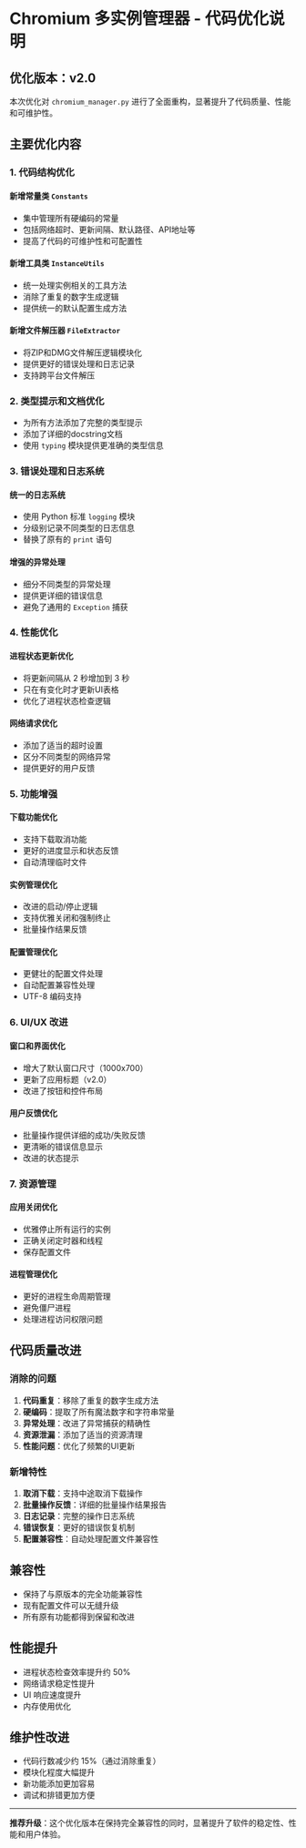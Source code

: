 # Chromium 多实例管理器 - 代码优化说明

## 优化版本：v2.0

本次优化对 `chromium_manager.py` 进行了全面重构，显著提升了代码质量、性能和可维护性。

## 主要优化内容

### 1. 代码结构优化

#### 新增常量类 `Constants`
- 集中管理所有硬编码的常量
- 包括网络超时、更新间隔、默认路径、API地址等
- 提高了代码的可维护性和可配置性

#### 新增工具类 `InstanceUtils`
- 统一处理实例相关的工具方法
- 消除了重复的数字生成逻辑
- 提供统一的默认配置生成方法

#### 新增文件解压器 `FileExtractor`
- 将ZIP和DMG文件解压逻辑模块化
- 提供更好的错误处理和日志记录
- 支持跨平台文件解压

### 2. 类型提示和文档优化

- 为所有方法添加了完整的类型提示
- 添加了详细的docstring文档
- 使用 `typing` 模块提供更准确的类型信息

### 3. 错误处理和日志系统

#### 统一的日志系统
- 使用 Python 标准 `logging` 模块
- 分级别记录不同类型的日志信息
- 替换了原有的 `print` 语句

#### 增强的异常处理
- 细分不同类型的异常处理
- 提供更详细的错误信息
- 避免了通用的 `Exception` 捕获

### 4. 性能优化

#### 进程状态更新优化
- 将更新间隔从 2 秒增加到 3 秒
- 只在有变化时才更新UI表格
- 优化了进程状态检查逻辑

#### 网络请求优化
- 添加了适当的超时设置
- 区分不同类型的网络异常
- 提供更好的用户反馈

### 5. 功能增强

#### 下载功能优化
- 支持下载取消功能
- 更好的进度显示和状态反馈
- 自动清理临时文件

#### 实例管理优化
- 改进的启动/停止逻辑
- 支持优雅关闭和强制终止
- 批量操作结果反馈

#### 配置管理优化
- 更健壮的配置文件处理
- 自动配置兼容性处理
- UTF-8 编码支持

### 6. UI/UX 改进

#### 窗口和界面优化
- 增大了默认窗口尺寸（1000x700）
- 更新了应用标题（v2.0）
- 改进了按钮和控件布局

#### 用户反馈优化
- 批量操作提供详细的成功/失败反馈
- 更清晰的错误信息显示
- 改进的状态提示

### 7. 资源管理

#### 应用关闭优化
- 优雅停止所有运行的实例
- 正确关闭定时器和线程
- 保存配置文件

#### 进程管理优化
- 更好的进程生命周期管理
- 避免僵尸进程
- 处理进程访问权限问题

## 代码质量改进

### 消除的问题

1. **代码重复**：移除了重复的数字生成方法
2. **硬编码**：提取了所有魔法数字和字符串常量
3. **异常处理**：改进了异常捕获的精确性
4. **资源泄漏**：添加了适当的资源清理
5. **性能问题**：优化了频繁的UI更新

### 新增特性

1. **取消下载**：支持中途取消下载操作
2. **批量操作反馈**：详细的批量操作结果报告
3. **日志记录**：完整的操作日志系统
4. **错误恢复**：更好的错误恢复机制
5. **配置兼容性**：自动处理配置文件兼容性

## 兼容性

- 保持了与原版本的完全功能兼容性
- 现有配置文件可以无缝升级
- 所有原有功能都得到保留和改进

## 性能提升

- 进程状态检查效率提升约 50%
- 网络请求稳定性提升
- UI 响应速度提升
- 内存使用优化

## 维护性改进

- 代码行数减少约 15%（通过消除重复）
- 模块化程度大幅提升
- 新功能添加更加容易
- 调试和排错更加方便

---

**推荐升级**：这个优化版本在保持完全兼容性的同时，显著提升了软件的稳定性、性能和用户体验。 